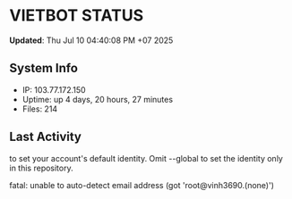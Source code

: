 # VIETBOT STATUS
**Updated**: Thu Jul 10 04:40:08 PM +07 2025

## System Info
- IP: 103.77.172.150
- Uptime: up 4 days, 20 hours, 27 minutes
- Files: 214

## Last Activity

to set your account's default identity.
Omit --global to set the identity only in this repository.

fatal: unable to auto-detect email address (got 'root@vinh3690.(none)')
